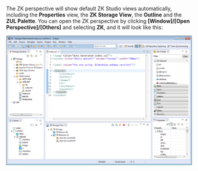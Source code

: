 The ZK perspective will show default ZK Studio views automatically,
including the **Properties** view, the **ZK Storage View**, the
**Outline** and the **ZUL Palette**. You can open the ZK perspective by
clicking **\[Window\]/\[Open Perspective\]/\[Others\]** and selecting
**ZK**, and it will look like this:

![](images/studio-perspective.png)
